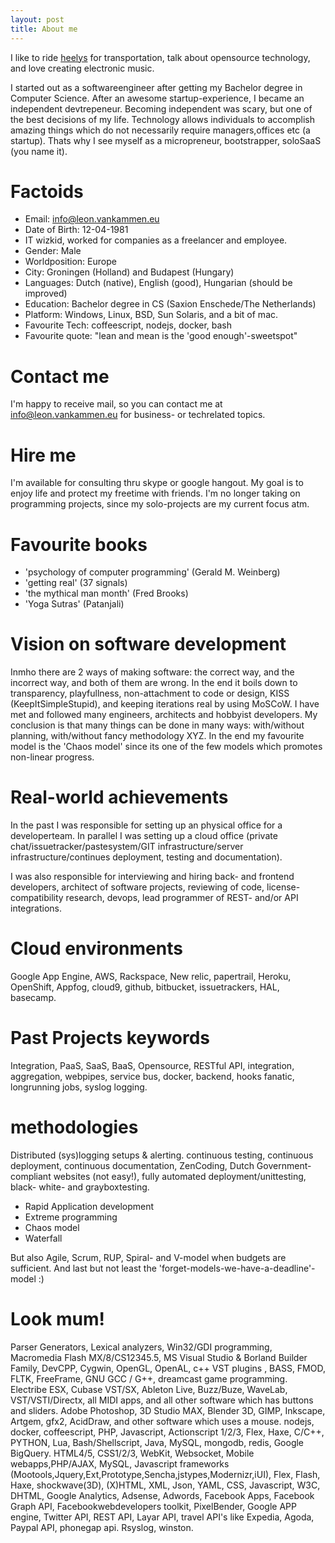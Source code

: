 ```yaml
---
layout: post
title: About me 
---
```


I like to ride [heelys](http://www.heelys.com) for transportation, talk about opensource technology, 
and love creating electronic music.

I started out as a softwareengineer after getting my Bachelor degree in Computer Science. 
After an awesome startup-experience, I became an independent devtrepeneur.
Becoming independent was scary, but one of the best decisions of my life.
Technology allows individuals to accomplish amazing things which do not necessarily require managers,offices etc (a startup).
Thats why I see myself as a micropreneur, bootstrapper, soloSaaS (you name it).


# Factoids

* Email: info@leon.vankammen.eu 
* Date of Birth: 12-04-1981 
* IT wizkid, worked for companies as a freelancer and employee.
* Gender: Male
* Worldposition: Europe
* City: Groningen (Holland) and Budapest (Hungary)
* Languages: Dutch (native), English (good), Hungarian (should be improved)
* Education: Bachelor degree in CS (Saxion Enschede/The Netherlands)
* Platform: Windows, Linux, BSD, Sun Solaris, and a bit of mac. 
* Favourite Tech: coffeescript, nodejs, docker, bash
* Favourite quote: "lean and mean is the 'good enough'-sweetspot"

# Contact me

I'm happy to receive mail, so you can contact me at info@leon.vankammen.eu for business- or techrelated topics.

# Hire me

I'm available for consulting thru skype or google hangout.
My goal is to enjoy life and protect my freetime with friends.
I'm no longer taking on programming projects, since my solo-projects are my current focus atm.

# Favourite books

* 'psychology of computer programming' (Gerald M. Weinberg)
* 'getting real' (37 signals)
* 'the mythical man month' (Fred Brooks)
* 'Yoga Sutras' (Patanjali)

# Vision on software development

Inmho there are 2 ways of making software: the correct way, and the incorrect way, and both of them are wrong.
In the end it boils down to transparency, playfullness, non-attachment to code or design, KISS (KeepItSimpleStupid), and keeping iterations real by using MoSCoW.
I have met and followed many engineers, architects and hobbyist developers.
My conclusion is that many things can be done in many ways: with/without planning, with/without fancy methodology XYZ.
In the end my favourite model is the 'Chaos model' since its one of the few models which promotes non-linear progress. 

# Real-world achievements

In the past I was responsible for setting up an physical office for a developerteam. In parallel I was setting up a cloud office (private chat/issuetracker/pastesystem/GIT infrastructure/server infrastructure/continues deployment, testing and documentation). 

I was also responsible for interviewing and hiring back- and frontend developers, architect of software projects, reviewing of code, license-compatibility research, devops, lead programmer of REST- and/or API integrations.

# Cloud environments

Google App Engine, AWS, Rackspace, New relic, papertrail, Heroku, OpenShift, Appfog, cloud9, github, bitbucket, issuetrackers, HAL, basecamp.

# Past Projects keywords

Integration, PaaS, SaaS, BaaS, Opensource, RESTful API, integration, aggregation, webpipes, service bus, docker, backend, hooks fanatic, longrunning jobs, syslog logging.

# methodologies

Distributed (sys)logging setups & alerting. 
continuous testing, continuous deployment, continuous documentation, ZenCoding, Dutch Government-compliant websites (not easy!),
fully automated deployment/unittesting, black- white- and grayboxtesting. 

* Rapid Application development
* Extreme programming
* Chaos model
* Waterfall

But also Agile, Scrum, RUP, Spiral- and V-model when budgets are sufficient.
And last but not least the 'forget-models-we-have-a-deadline'-model :)

# Look mum!

Parser Generators, Lexical analyzers, Win32/GDI programming, Macromedia Flash MX/8/CS12345.5, MS Visual Studio & Borland Builder Family, DevCPP, Cygwin, OpenGL, OpenAL, c++ VST plugins , BASS, FMOD, FLTK, FreeFrame, GNU GCC / G++, dreamcast game programming. Electribe ESX, Cubase VST/SX, Ableton Live, Buzz/Buze, WaveLab, VST/VSTI/Directx, all MIDI apps, and all other software which has buttons and sliders. Adobe Photoshop, 3D Studio MAX, Blender 3D, GIMP, Inkscape, Artgem, gfx2, AcidDraw, and other software which uses a mouse. 
nodejs, docker, coffeescript, PHP, Javascript, Actionscript 1/2/3, Flex, Haxe, C/C++, PYTHON, Lua, Bash/Shellscript, Java, MySQL, mongodb, redis, Google BigQuery. HTML4/5, CSS1/2/3, WebKit, Websocket, Mobile webapps,PHP/AJAX, MySQL, Javascript frameworks (Mootools,Jquery,Ext,Prototype,Sencha,jstypes,Modernizr,iUI), Flex, Flash, Haxe, shockwave(3D), (X)HTML, XML, Json, YAML, CSS, Javascript, W3C, DHTML, Google Analytics, Adsense, Adwords, Facebook Apps, Facebook Graph API, Facebookwebdevelopers toolkit, PixelBender, Google APP engine, Twitter API, REST API, Layar API, travel API's like Expedia, Agoda, Paypal API, phonegap api. Rsyslog, winston.

